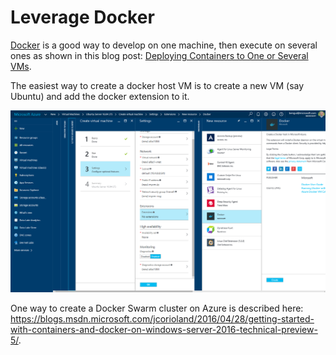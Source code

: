 # Leverage Docker

[Docker](http://docker.com) is a good way to develop on one machine, then execute on several ones as shown in this blog post: 
[Deploying Containers to One or Several VMs](http://blog.3-4.fr/2016/08/30/deploying_containers_to_one_or_several_VMs/).

The easiest way to create a docker host VM is to create a new VM (say Ubuntu) and add the docker extension to it.

![](docker/1.png)

One way to create a Docker Swarm cluster on Azure is described here: <https://blogs.msdn.microsoft.com/jcorioland/2016/04/28/getting-started-with-containers-and-docker-on-windows-server-2016-technical-preview-5/>.
